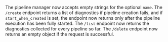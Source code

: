 The pipeline manager now accepts empty strings for the optional `name`. The
`/create` endpoint returns a list of diagnostics if pipeline creation fails,
and if `start_when_created` is set, the endpoint now returns only after the
pipeline execution has been fully started. The `/list` endpoint now returns
the diagnostics collected for every pipeline so far. The `/delete` endpoint
now returns an empty object if the request is successful.
